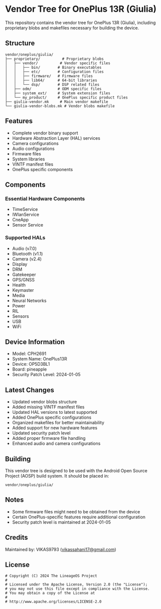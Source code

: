 # Vendor Tree for OnePlus 13R (Giulia)

This repository contains the vendor tree for OnePlus 13R (Giulia), including proprietary blobs and makefiles necessary for building the device.

## Structure

```
vendor/oneplus/giulia/
├── proprietary/          # Proprietary blobs
│   ├── vendor/          # Vendor specific files
│   │   ├── bin/        # Binary executables
│   │   ├── etc/        # Configuration files
│   │   ├── firmware/   # Firmware files
│   │   ├── lib64/      # 64-bit libraries
│   │   └── dsp/        # DSP related files
│   ├── odm/            # ODM specific files
│   ├── system_ext/     # System extension files
│   └── my_product/     # OnePlus specific product files
├── giulia-vendor.mk     # Main vendor makefile
└── giulia-vendor-blobs.mk # Vendor blobs makefile

```

## Features

- Complete vendor binary support
- Hardware Abstraction Layer (HAL) services
- Camera configurations
- Audio configurations
- Firmware files
- System libraries
- VINTF manifest files
- OnePlus specific components

## Components

### Essential Hardware Components
- TimeService
- IWlanService
- CneApp
- Sensor Service

### Supported HALs
- Audio (v7.0)
- Bluetooth (v1.1)
- Camera (v2.4)
- Display
- DRM
- Gatekeeper
- GPS/GNSS
- Health
- Keymaster
- Media
- Neural Networks
- Power
- RIL
- Sensors
- USB
- WiFi

## Device Information

- Model: CPH2691
- System Name: OnePlus13R
- Device: OP5D3BL1
- Board: pineapple
- Security Patch Level: 2024-01-05

## Latest Changes

- Updated vendor blobs structure
- Added missing VINTF manifest files
- Updated HAL versions to latest supported
- Added OnePlus specific configurations
- Organized makefiles for better maintainability
- Added support for new hardware features
- Updated security patch level
- Added proper firmware file handling
- Enhanced audio and camera configurations

## Building

This vendor tree is designed to be used with the Android Open Source Project (AOSP) build system. It should be placed in:

```
vendor/oneplus/giulia/
```

## Notes

- Some firmware files might need to be obtained from the device
- Certain OnePlus-specific features require additional configuration
- Security patch level is maintained at 2024-01-05

## Credits

Maintained by: VIKAS9793 (vikassahani17@gmail.com)

## License

```
# Copyright (C) 2024 The LineageOS Project
#
# Licensed under the Apache License, Version 2.0 (the "License");
# you may not use this file except in compliance with the License.
# You may obtain a copy of the License at
#
# http://www.apache.org/licenses/LICENSE-2.0
``` 